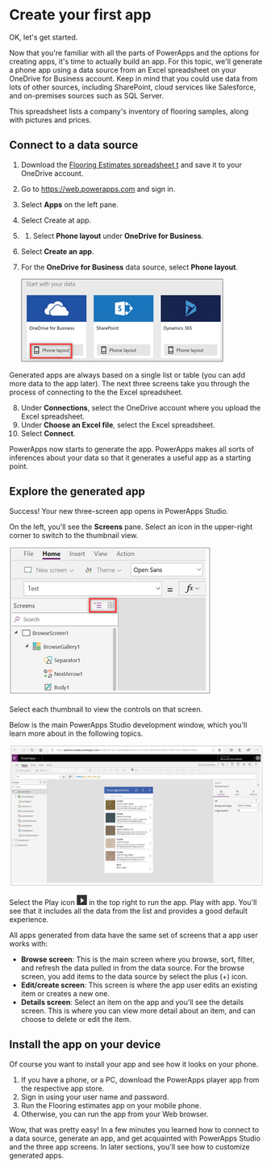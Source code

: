 # Create your first app

OK, let's get started.

Now that you're familiar with all the parts of PowerApps and the options for creating apps, it's time to actually build an app. For this topic, we'll generate a phone app using a data source from an Excel spreadsheet on your OneDrive for Business account. Keep in mind that you could use data from lots of other sources, including SharePoint, cloud services like Salesforce, and on-premises sources such as SQL Server.

This spreadsheet lists a company's inventory of flooring samples, along with pictures and prices.

## Connect to a data source
1.  Download the [Flooring Estimates spreadsheet t](https://pwrappssamples.blob.core.windows.net/samples/FlooringEstimates.xlsx) and save it to your OneDrive account.
1. Go to https://web.powerapps.com and sign in.
1. Select **Apps** on the left pane.
1. Select Create at app.
1. 1. Select **Phone layout** under **OneDrive for Business**.
1. Select **Create an app**.
1. For the **OneDrive for Business** data source, select **Phone layout**.

   ![Phone app from SharePoint list](media/powerapps-start-excel.png)

Generated apps are always based on a single list or table (you can add more data to the app later). The next three screens take you through the process of connecting to the the Excel spreadsheet.

8. Under **Connections**, select the OneDrive account where you upload the Excel spreadsheet.
9. Under **Choose an Excel file**, select the Excel spreadsheet.
10. Select **Connect**.

PowerApps now starts to generate the app. PowerApps makes all sorts of inferences about your data so that it generates a useful app as a starting point.

## Explore the generated app
Success! Your new three-screen app opens in PowerApps Studio. 

On the left, you'll see the **Screens** pane. Select an icon in the upper-right corner to switch to the thumbnail view. 

![Toggle the view](media/powerapps-app-nav.png)

Select each thumbnail to view the controls on that screen. 

Below is the main PowerApps Studio development window, which you'll learn more about in the following topics.

![The generated app](media/powerapps-full-screen2.png)

Select the Play icon ![Start app preview arrow](media/powerapps-arrow.png) in the top right to run the app. Play with app. You'll see that it includes all the data from the list and provides a good default experience.

All apps generated from data have the same set of screens that a app user works with:

* **Browse screen**: This is the main screen where you browse, sort, filter, and refresh the data pulled in from the data source. For the browse screen, you add items to the data source by select the plus (+) icon.
* **Edit/create screen**: This screen is where the app user edits  an existing item or creates a new one.
* **Details screen**: Select an item on the app and you'll see the details screen. This is where you can view more detail about an item, and can choose to delete or edit the item.

## Install the app on your device 
Of course you want to install your app and see how it looks on your phone.

1. If you have a phone, or a PC, download the PowerApps player app from the respective app store.
2. Sign in using your user name and password.
3. Run the Flooring estimates app on your mobile phone.
4. Otherwise, you can run the app from your Web browser.

Wow, that was pretty easy! In a few minutes you learned how to connect to a data source, generate an app, and get acquainted with PowerApps Studio and the three app screens. In later sections, you'll see how to customize generated apps.